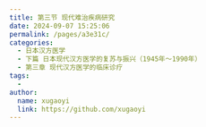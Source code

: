 ```yaml
---
title: 第三节 现代难治疾病研究
date: 2024-09-07 15:25:06
permalink: /pages/a3e31c/
categories:
  - 日本汉方医学
  - 下篇 日本现代汉方医学的复苏与振兴（1945年～1990年）
  - 第三章 现代汉方医学的临床诊疗
tags:
  - 
author: 
  name: xugaoyi
  link: https://github.com/xugaoyi
---
```

